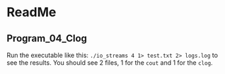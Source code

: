 # ReadMe

## Program_04_Clog

Run the executable like this: `./io_streams 4 1> test.txt 2> logs.log` to see the results.
You should see 2 files, 1 for the `cout` and 1 for the `clog`.